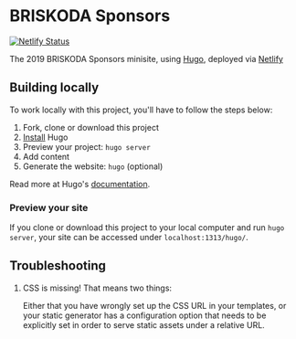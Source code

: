 # BRISKODA Sponsors

[![Netlify Status](https://api.netlify.com/api/v1/badges/e318bf46-e3b2-4c74-b626-1dc269ec9d60/deploy-status)](https://app.netlify.com/sites/briskoda-sponsors/deploys)

The 2019 BRISKODA Sponsors minisite, using [Hugo], deployed via [Netlify]

## Building locally

To work locally with this project, you'll have to follow the steps below:

1. Fork, clone or download this project
1. [Install][] Hugo
1. Preview your project: `hugo server`
1. Add content
1. Generate the website: `hugo` (optional)

Read more at Hugo's [documentation][].

### Preview your site

If you clone or download this project to your local computer and run `hugo server`,
your site can be accessed under `localhost:1313/hugo/`.

## Troubleshooting

1. CSS is missing! That means two things:

   Either that you have wrongly set up the CSS URL in your templates, or
   your static generator has a configuration option that needs to be explicitly
   set in order to serve static assets under a relative URL.

[hugo]: https://gohugo.io
[netlify]: https://netlify.com
[install]: https://gohugo.io/overview/installing/
[documentation]: https://gohugo.io/overview/introduction/
